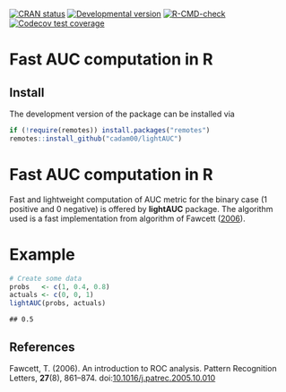 <!-- badges: start -->
[![CRAN status](https://www.r-pkg.org/badges/version/lightAUC)](https://CRAN.R-project.org/package=lightAUC)
[![Developmental version](https://img.shields.io/badge/devel%20version-0.1.0-blue.svg)](https://github.com/cadam00/lightAUC)
[![R-CMD-check](https://github.com/cadam00/lightAUC/actions/workflows/R-CMD-check.yaml/badge.svg)](https://github.com/cadam00/lightAUC/actions/workflows/R-CMD-check.yaml)
[![Codecov test coverage](https://codecov.io/gh/cadam00/lightAUC/graph/badge.svg)](https://app.codecov.io/gh/cadam00/lightAUC)
<!-- badges: end -->

# **Fast AUC computation in R**

## **Install**

The development version of the package can be installed via
``` r
if (!require(remotes)) install.packages("remotes")
remotes::install_github("cadam00/lightAUC")
```

<!--
## **Citation**

To cite the official [(CRAN)](https://cran.r-project.org/) version of the
package, please use

<blockquote>
<p>Adam, C. (2025). lightAUC: Fast AUC Computation. R package version 0.1.0.
doi:<a href="https://doi.org/10.32614/CRAN.package.lightAUC"
class="uri">10.32614/CRAN.package.lightAUC</a></p>
</blockquote>
-->

# **Fast AUC computation in R**

Fast and lightweight computation of AUC metric for the binary case (1 positive
and 0 negative) is offered by <b>lightAUC</b> package. The algorithm used is a
fast implementation from  algorithm of Fawcett ([2006](#ref-fawcett2006)).

# **Example**

```r
# Create some data
probs   <- c(1, 0.4, 0.8)
actuals <- c(0, 0, 1)
lightAUC(probs, actuals)
```
```
## 0.5
```

## **References**

<span class="nocase" id="ref-fawcett2006">
Fawcett, T. (2006). An introduction to ROC analysis. <emph>Pattern Recognition
Letters</emph>, <b>27</b>(8), 861–874. doi:<a href=
"https://doi.org/10.1016/j.patrec.2005.10.010">10.1016/j.patrec.2005.10.010</a>

